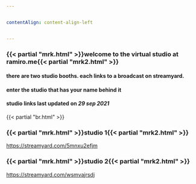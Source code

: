 ```yaml
---


contentAlign: content-align-left


---
```

### {{< partial "mrk.html" >}}welcome to the virtual studio at ramiro.me{{< partial "mrk2.html" >}}
#### there are two studio booths. each links to a broadcast on streamyard.
#### enter the studio that has your name behind it
#### studio links last updated on *29 sep 2021*



{{< partial "br.html" >}}
### {{< partial "mrk.html" >}}studio 1{{< partial "mrk2.html" >}}
https://streamyard.com/5mnxu2efjm

### {{< partial "mrk.html" >}}studio 2{{< partial "mrk2.html" >}}
https://streamyard.com/wsmvajrsdj
